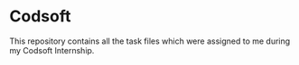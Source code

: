 # Codsoft
This repository contains all the task files which were assigned to me during my Codsoft Internship.
